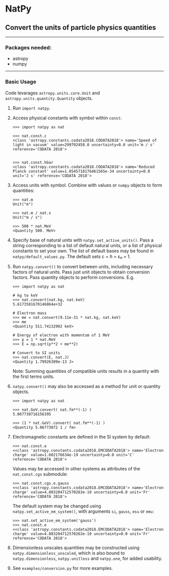 # NatPy

## Convert the units of particle physics quantities

---

### Packages needed:

- astropy
- numpy

---

### Basic Usage

Code levarages `astropy.units.core.Unit` and `astropy.units.quantity.Quantity` objects.

1. Run `import natpy`.
1. Access physical constants with symbol within `const`:

   ```
   >>> import natpy as nat

   >>> nat.const.c
   <class 'astropy.constants.codata2018.CODATA2018'> name='Speed of light in vacuum' value=299792458.0 uncertainty=0.0 unit='m / s' reference='CODATA 2018'>


   >>> nat.const.hbar
   <class 'astropy.constants.codata2018.CODATA2018'> name='Reduced Planck constant' value=1.0545718176461565e-34 uncertainty=0.0 unit='J s' reference='CODATA 2018'>

   ```

1. Access units with symbol. Combine with values or `numpy` objects to form quantities:

   ```
   >>> nat.m
   Unit("m")

   >>> nat.m / nat.s
   Unit("m / s")

   >>> 500 * nat.MeV
   <Quantity 500. MeV>
   ```

1. Specify base of natural units with `natpy.set_active_units()`. Pass a string corresponding to a list of default natural units, or a list of physical constants to set your own. The list of default bases may be found in `natpy/default_values.py`. The default sets c = ℏ = ε₀ = 1.

1. Run `natpy.convert()` to convert between units, including necessary factors of natural units. Pass just unit objects to obtain conversion factors. Pass quantity objects to perform conversions. E.g.

   ```
   >>> import natpy as nat

   # kg to keV
   >>> nat.convert(nat.kg, nat.keV)
   5.6173581670146864e+32

   # Electron mass
   >>> me = nat.convert(9.11e-31 * nat.kg, nat.keV)
   >>> me
   <Quantity 511.74132902 keV>

   # Energy of electron with momentum of 1 MeV
   >>> p = 1 * nat.MeV
   >>> E = np.sqrt(p**2 + me**2)

   # Convert to SI units
   >>> nat.convert(E, nat.J)
   <Quantity 1.79926309e-13 J>
   ```

   Note: Summing quantities of compatible units results in a quantity with the first terms units.

1. `natpy.convert()` may also be accessed as a method for unit or quantity objects.

   ```
   >>> import natpy as nat

   >>> nat.GeV.convert( nat.fm**(-1) )
   5.067730716156395

   >>> (1 * nat.GeV).convert( nat.fm**(-1) )
   <Quantity 5.06773072 1 / fm>
   ```

1. Electromagnetic constants are defined in the SI system by default:

   ```
   >>> nat.const.e
   <<class 'astropy.constants.codata2018.EMCODATA2018'> name='Electron charge' value=1.602176634e-19 uncertainty=0.0 unit='C' reference='CODATA 2018'>
   ```

   Values may be accessed in other systems as attributes of the `nat.const.cgs` submodule:

   ```
   >>> nat.const.cgs.e.gauss
   <<class 'astropy.constants.codata2018.EMCODATA2018'> name='Electron charge' value=4.803204712570263e-10 uncertainty=0.0 unit='Fr' reference='CODATA 2018'>
   ```

   The default system may be changed using `natpy.set_active_em_system()`, with arguments `si`, `gauss`, `esu` or `emu`:

   ```
   >>> nat.set_active_em_system('gauss')
   >>> nat.const.e
   <<class 'astropy.constants.codata2018.EMCODATA2018'> name='Electron charge' value=4.803204712570263e-10 uncertainty=0.0 unit='Fr' reference='CODATA 2018'>
   ```

1. Dimensionless unscales quantities may be constructed using `natpy.dimensionless_unscaled`, which is also bound to `natpy.dimensionless`, `natpy.unitless` and `natpy.one`, for added usability.

1. See `examples/conversion.py` for more examples.
